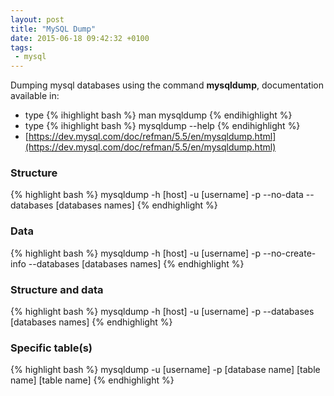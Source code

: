 ```yaml
---
layout: post
title: "MySQL Dump"
date: 2015-06-18 09:42:32 +0100
tags:
 - mysql
---
```


Dumping mysql databases using the command **mysqldump**, documentation available in:

- type {% ihighlight bash %} man mysqldump {% endihighlight %} 
- type {% ihighlight bash %} mysqldump --help {% endihighlight %}
- [https://dev.mysql.com/doc/refman/5.5/en/mysqldump.html](https://dev.mysql.com/doc/refman/5.5/en/mysqldump.html)

### Structure

{% highlight bash %}
mysqldump -h [host] -u [username] -p --no-data --databases [databases names]
{% endhighlight %}

### Data

{% highlight bash %}
mysqldump -h [host] -u [username] -p --no-create-info --databases [databases names]
{% endhighlight %}

### Structure and data

{% highlight bash %}
mysqldump -h [host] -u [username] -p --databases [databases names]
{% endhighlight %}

### Specific table(s)

{% highlight bash %}
mysqldump -u [username] -p [database name] [table name] [table name]
{% endhighlight %}
